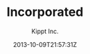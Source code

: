 ---
title: "Incorporated"
github: https://github.com/kippt/jekyll-incorporated
demo: http://blog.sendtoinc.com/
author: Kippt Inc.
draft: true
ssg:
  - Jekyll
cms:
  - No Cms
date: 2013-10-09T21:57:31Z
github_branch: master
---